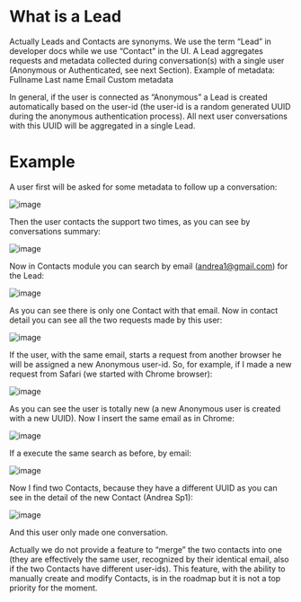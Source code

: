 # What is a Lead

Actually Leads and Contacts are synonyms. We use the term “Lead” in developer docs while we use “Contact” in the UI.
A Lead aggregates requests and metadata collected during conversation(s) with a single user (Anonymous or Authenticated, see next Section).
Example of metadata:
Fullname
Last name
Email
Custom metadata

In general, if the user is connected as “Anonymous” a Lead is created automatically based on the user-id (the user-id is a random generated UUID during the anonymous authentication process). All next user conversations with this UUID will be aggregated in a single Lead.

# Example

A user first will be asked for some metadata to follow up a conversation:

![image](https://user-images.githubusercontent.com/9378770/79008740-561b6680-7b5e-11ea-8d0e-3e51ac69bc08.png)

Then the user contacts the support two times, as you can see by conversations summary:

![image](https://user-images.githubusercontent.com/9378770/79008779-66cbdc80-7b5e-11ea-91c5-475c5950fdf4.png)

Now in Contacts module you can search by email (andrea1@gmail.com) for the Lead:

![image](https://user-images.githubusercontent.com/9378770/79008872-95e24e00-7b5e-11ea-8af8-3331ee479377.png)

As you can see there is only one Contact with that email. Now in contact detail you can see all the two requests made by this user:

![image](https://user-images.githubusercontent.com/9378770/79009036-f07baa00-7b5e-11ea-9ba6-5934d77948ea.png)

If the user, with the same email, starts a request from another browser he will be assigned a new Anonymous user-id.
So, for example, if I made a new request from Safari (we started with Chrome browser):

![image](https://user-images.githubusercontent.com/9378770/79009132-1f921b80-7b5f-11ea-9371-cc72d6e2656b.png)

As you can see the user is totally new (a new Anonymous user is created with a new UUID).
Now I insert the same email as in Chrome:

![image](https://user-images.githubusercontent.com/9378770/79009152-2d47a100-7b5f-11ea-9317-6bfbfd14f424.png)


If a execute the same search as before, by email:

![image](https://user-images.githubusercontent.com/9378770/79009190-3d5f8080-7b5f-11ea-992e-ac49385357c6.png)

Now I find two Contacts, because they have a different UUID as you can see in the detail of the new Contact (Andrea Sp1):

![image](https://user-images.githubusercontent.com/9378770/79009217-523c1400-7b5f-11ea-886f-6de4336dd69d.png)



And this user only made one conversation.

Actually we do not provide a feature to “merge” the two contacts into one (they are effectively the same user, recognized by their identical email, also if the two Contacts have different user-ids). This feature, with the ability to manually create and modify Contacts, is in the roadmap but it is not a top priority for the moment.
